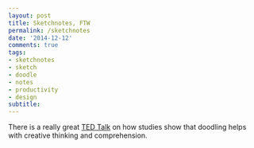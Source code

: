 ```yaml
---
layout: post
title: Sketchnotes, FTW
permalink: /sketchnotes
date: '2014-12-12'
comments: true
tags:
- sketchnotes
- sketch
- doodle
- notes
- productivity
- design
subtitle:
---
```


There is a really great [TED Talk](http://www.ted.com/talks/sunni_brown#t-213976) on how studies show that doodling helps with creative thinking and comprehension.